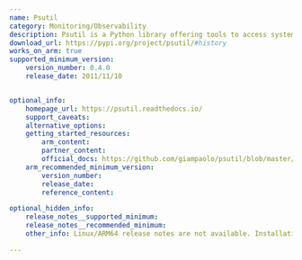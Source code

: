 ```yaml
---
name: Psutil
category: Monitoring/Observability
description: Psutil is a Python library offering tools to access system utilization details like CPU, memory, disk, and network stats, allowing for effective process management and system monitoring.
download_url: https://pypi.org/project/psutil/#history
works_on_arm: true
supported_minimum_version:
    version_number: 0.4.0
    release_date: 2011/11/10


optional_info:
    homepage_url: https://psutil.readthedocs.io/
    support_caveats:
    alternative_options:
    getting_started_resources:
        arm_content: 
        partner_content: 
        official_docs: https://github.com/giampaolo/psutil/blob/master/INSTALL.rst#install-psutil
    arm_recommended_minimum_version:
        version_number:
        release_date:
        reference_content: 

optional_hidden_info:
    release_notes__supported_minimum: 
    release_notes__recommended_minimum:
    other_info: Linux/ARM64 release notes are not available. Installation and testing are done via the pypi release [0.4.0](https://pypi.org/project/psutil/0.4.0/).

---
```

